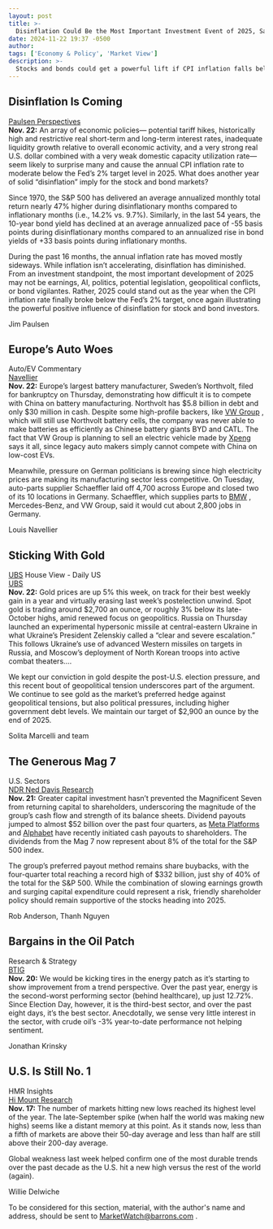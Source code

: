```yaml
---
layout: post
title: >-
  Disinflation Could Be the Most Important Investment Event of 2025, Says This Strategist
date: 2024-11-22 19:37 -0500
author: 
tags: ['Economy & Policy', 'Market View']
description: >-
  Stocks and bonds could get a powerful lift if CPI inflation falls below 2%, says this market strategist. Plus, investment newsletter commentary on the European auto industry’s woes, the case for gold, and Mag 7 cash flows.
---
```





 


 





Disinflation Is Coming
----------------------

 [Paulsen Perspectives](http://www.paulsenperspectives.substack.com)   
 **Nov. 22:**  An array of economic policies— potential tariff hikes, historically high and restrictive real short-term and long-term interest rates, inadequate liquidity growth relative to overall economic activity, and a very strong real U.S. dollar combined with a very weak domestic capacity utilization rate—seem likely to surprise many and cause the annual CPI inflation rate to moderate below the Fed’s 2% target level in 2025. What does another year of solid “disinflation” imply for the stock and bond markets?


 Since 1970, the S&P 500 has delivered an average annualized monthly total return nearly 47% higher during disinflationary months compared to inflationary months (i.e., 14.2% vs. 9.7%). Similarly, in the last 54 years, the 10-year bond yield has declined at an average annualized pace of -55 basis points during disinflationary months compared to an annualized rise in bond yields of +33 basis points during inflationary months.


During the past 16 months, the annual inflation rate has moved mostly sideways. While inflation isn’t accelerating, disinflation has diminished. From an investment standpoint, the most important development of 2025 may not be earnings, AI, politics, potential legislation, geopolitical conflicts, or bond vigilantes. Rather, 2025 could stand out as the year when the CPI inflation rate finally broke below the Fed’s 2% target, once again illustrating the powerful positive influence of disinflation for stock and bond investors.


Jim Paulsen


Europe’s Auto Woes
------------------

 Auto/EV Commentary   
 [Navellier](ww.navellier.com)   
 **Nov. 22:**  Europe’s largest battery manufacturer, Sweden’s Northvolt, filed for bankruptcy on Thursday, demonstrating how difficult it is to compete with China on battery manufacturing. Northvolt has \$5.8 billion in debt and only \$30 million in cash. Despite some high-profile backers, like [VW Group](https://www.barrons.com/market-data/stocks/VWAPY) , which will still use Northvolt battery cells, the company was never able to make batteries as efficiently as Chinese battery giants BYD and CATL. The fact that VW Group is planning to sell an electric vehicle made by [Xpeng](https://www.barrons.com/market-data/stocks/XPEV) says it all, since legacy auto makers simply cannot compete with China on low-cost EVs.


Meanwhile, pressure on German politicians is brewing since high electricity prices are making its manufacturing sector less competitive. On Tuesday, auto-parts supplier Schaeffler laid off 4,700 across Europe and closed two of its 10 locations in Germany. Schaeffler, which supplies parts to [BMW](https://www.barrons.com/market-data/stocks/XE/XETR/BMW) , Mercedes-Benz, and VW Group, said it would cut about 2,800 jobs in Germany.


Louis Navellier


Sticking With Gold
------------------

  [UBS](https://www.barrons.com/market-data/stocks/UBS) House View - Daily US   
 [UBS](http://www.ubs.com)   
 **Nov. 22:**  Gold prices are up 5% this week, on track for their best weekly gain in a year and virtually erasing last week’s postelection unwind. Spot gold is trading around \$2,700 an ounce, or roughly 3% below its late-October highs, amid renewed focus on geopolitics. Russia on Thursday launched an experimental hypersonic missile at central-eastern Ukraine in what Ukraine’s President Zelenskiy called a “clear and severe escalation.” This follows Ukraine’s use of advanced Western missiles on targets in Russia, and Moscow’s deployment of North Korean troops into active combat theaters....


We kept our conviction in gold despite the post-U.S. election pressure, and this recent bout of geopolitical tension underscores part of the argument. We continue to see gold as the market’s preferred hedge against geopolitical tensions, but also political pressures, including higher government debt levels. We maintain our target of \$2,900 an ounce by the end of 2025.


Solita Marcelli and team


The Generous Mag 7
------------------

 U.S. Sectors   
 [NDR Ned Davis Research](http://www.ndr.com)   
 **Nov. 21:**  Greater capital investment hasn’t prevented the Magnificent Seven from returning capital to shareholders, underscoring the magnitude of the group’s cash flow and strength of its balance sheets. Dividend payouts jumped to almost \$52 billion over the past four quarters, as [Meta Platforms](https://www.barrons.com/market-data/stocks/META) and [Alphabet](https://www.barrons.com/market-data/stocks/GOOGL) have recently initiated cash payouts to shareholders. The dividends from the Mag 7 now represent about 8% of the total for the S&P 500 index.


The group’s preferred payout method remains share buybacks, with the four-quarter total reaching a record high of \$332 billion, just shy of 40% of the total for the S&P 500. While the combination of slowing earnings growth and surging capital expenditure could represent a risk, friendly shareholder policy should remain supportive of the stocks heading into 2025.


Rob Anderson, Thanh Nguyen


Bargains in the Oil Patch
-------------------------

 Research & Strategy   
 [BTIG](http://www.btig.com)   
 **Nov. 20:**  We would be kicking tires in the energy patch as it’s starting to show improvement from a trend perspective. Over the past year, energy is the second-worst performing sector (behind healthcare), up just 12.72%. Since Election Day, however, it is the third-best sector, and over the past eight days, it’s the best sector. Anecdotally, we sense very little interest in the sector, with crude oil’s -3% year-to-date performance not helping sentiment.


Jonathan Krinsky


U.S. Is Still No. 1
-------------------

 HMR Insights   
 [Hi Mount Research](http://www.himountresearch.substack.com)   
 **Nov. 17:**  The number of markets hitting new lows reached its highest level of the year. The late-September spike (when half the world was making new highs) seems like a distant memory at this point. As it stands now, less than a fifth of markets are above their 50-day average and less than half are still above their 200-day average.


Global weakness last week helped confirm one of the most durable trends over the past decade as the U.S. hit a new high versus the rest of the world (again).


Willie Delwiche





To be considered for this section, material, with the author's name and address, should be sent to [MarketWatch@barrons.com](mailto:MarketWatch@barrons.com) .









